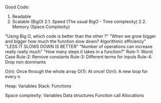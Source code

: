 Good Code: 
1. Readable
2. Scalable (BigO)
2.1. Speed (The usual BigO - Time complexity)
2.2. Memory (Space Complexity)

"Using Big O, which code is better than the other ?"
"When we grow bigger and bigger how much the function slow down? Algorithmic efficiency" "LESS IT SLOWS DOWN IS BETTER"
"Number of operations can increase really really much"
"How many steps it takes in a function?"
Rule-1: Worst Case
Rule-2: Remove constants
Rule-3: Different terms for inputs
Rule-4: Drop non dominants

O(n): Once through the whole array
O(1): At once!
O(n!): A new loop for every n

Heap: Variables
Stack: Functions

Space complexity:
Variables
Data structures
Function call
Allocations